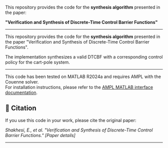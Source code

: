 This repository provides the code for the **synthesis algorithm** presented in the paper:

**"Verification and Synthesis of Discrete-Time Control Barrier Functions"**

---

This repository provides the code for the **synthesis algorithm** presented in the paper "Verification and Synthesis of Discrete-Time Control Barrier Functions".

The implementation synthesizes a valid DTCBF with a corresponding control policy for the cart-pole system. 

---


This code has been tested on MATLAB R2024a and requires AMPL with the Couenne solver.  
For installation instructions, please refer to the [AMPL MATLAB interface documentation](https://ampl.com/api/latest/matlab/getting-started.html#installation).



## 🔹 Citation
If you use this code in your work, please cite the original paper:

*Shakhesi, E., et al. "Verification and Synthesis of Discrete-Time Control Barrier Functions." [Paper details]*

---

